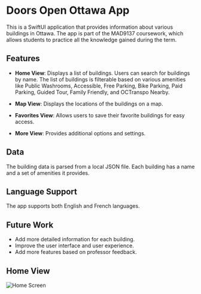 # Doors Open Ottawa App

This is a SwiftUI application that provides information about various buildings in Ottawa. The app is part of the MAD9137 coursework, which allows students to practice all the knowledge gained during the term.

## Features

- **Home View**: Displays a list of buildings. Users can search for buildings by name. The list of buildings is filterable based on various amenities like Public Washrooms, Accessible, Free Parking, Bike Parking, Paid Parking, Guided Tour, Family Friendly, and OCTranspo Nearby.

- **Map View**: Displays the locations of the buildings on a map.

- **Favorites View**: Allows users to save their favorite buildings for easy access.

- **More View**: Provides additional options and settings.

## Data

The building data is parsed from a local JSON file. Each building has a name and a set of amenities it provides.

## Language Support

The app supports both English and French languages.

## Future Work

- Add more detailed information for each building.
- Improve the user interface and user experience.
- Add more features based on professor feedback.

## Home View
![Home Screen](https://github.com/ming0025/ming0025-mad9137-final-project/blob/main/Simulator%20Home-%20iPhone%2015%20Pro.png)
